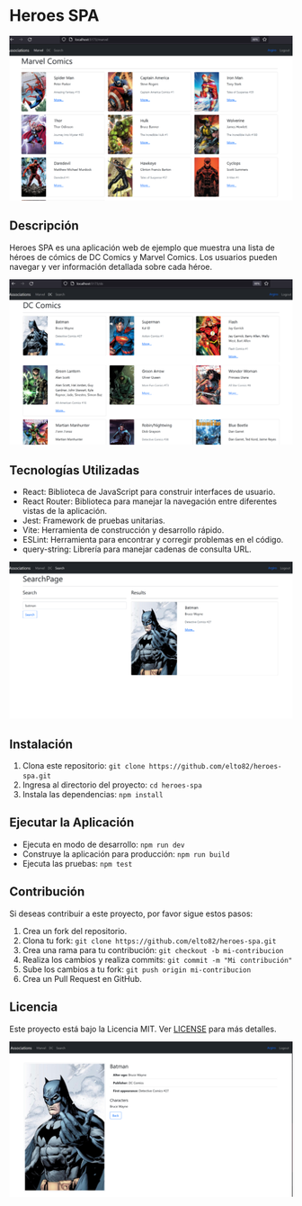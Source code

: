 # Heroes SPA

![Alt text](image.png)

## Descripción
Heroes SPA es una aplicación web de ejemplo que muestra una lista de héroes de cómics de DC Comics y Marvel Comics. Los usuarios pueden navegar y ver información detallada sobre cada héroe.

![Alt text](image-1.png)

## Tecnologías Utilizadas
- React: Biblioteca de JavaScript para construir interfaces de usuario.
- React Router: Biblioteca para manejar la navegación entre diferentes vistas de la aplicación.
- Jest: Framework de pruebas unitarias.
- Vite: Herramienta de construcción y desarrollo rápido.
- ESLint: Herramienta para encontrar y corregir problemas en el código.
- query-string: Librería para manejar cadenas de consulta URL.

![Alt text](image-2.png)

## Instalación
1. Clona este repositorio: `git clone https://github.com/elto82/heroes-spa.git`
2. Ingresa al directorio del proyecto: `cd heroes-spa`
3. Instala las dependencias: `npm install`

## Ejecutar la Aplicación
- Ejecuta en modo de desarrollo: `npm run dev`
- Construye la aplicación para producción: `npm run build`
- Ejecuta las pruebas: `npm test`

## Contribución
Si deseas contribuir a este proyecto, por favor sigue estos pasos:
1. Crea un fork del repositorio.
2. Clona tu fork: `git clone https://github.com/elto82/heroes-spa.git`
3. Crea una rama para tu contribución: `git checkout -b mi-contribucion`
4. Realiza los cambios y realiza commits: `git commit -m "Mi contribución"`
5. Sube los cambios a tu fork: `git push origin mi-contribucion`
6. Crea un Pull Request en GitHub.

## Licencia
Este proyecto está bajo la Licencia MIT. Ver [LICENSE](LICENSE) para más detalles.

![Alt text](image-3.png)